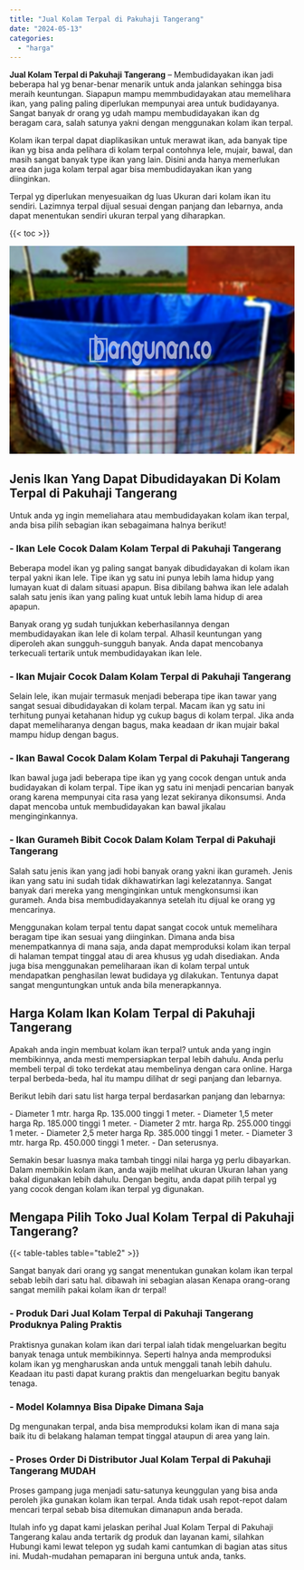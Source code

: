 ```yaml
---
title: "Jual Kolam Terpal di Pakuhaji Tangerang"
date: "2024-05-13"
categories: 
  - "harga"
---
```


**Jual Kolam Terpal di Pakuhaji Tangerang** – Membudidayakan ikan jadi beberapa hal yg benar-benar menarik untuk anda jalankan sehingga bisa meraih keuntungan. Siapapun mampu memmbudidayakan atau memelihara ikan, yang paling paling diperlukan mempunyai area untuk budidayanya. Sangat banyak dr orang yg udah mampu membudidayakan ikan dg beragam cara, salah satunya yakni dengan menggunakan kolam ikan terpal.

Kolam ikan terpal dapat diaplikasikan untuk merawat ikan, ada banyak tipe ikan yg bisa anda pelihara di kolam terpal contohnya lele, mujair, bawal, dan masih sangat banyak type ikan yang lain. Disini anda hanya memerlukan area dan juga kolam terpal agar bisa membudidayakan ikan yang diinginkan.

Terpal yg diperlukan menyesuaikan dg luas Ukuran dari kolam ikan itu sendiri. Lazimnya terpal dijual sesuai dengan panjang dan lebarnya, anda dapat menentukan sendiri ukuran terpal yang diharapkan.

{{< toc >}}

![Jual Kolam Terpal di Pakuhaji Tangerang](/images/jual-kolam-terpal-54.png)

## Jenis Ikan Yang Dapat Dibudidayakan Di Kolam Terpal di Pakuhaji Tangerang

Untuk anda yg ingin memeliahara atau membudidayakan kolam ikan terpal, anda bisa pilih sebagian ikan sebagaimana halnya berikut!

### \- Ikan Lele Cocok Dalam Kolam Terpal di Pakuhaji Tangerang

Beberapa model ikan yg paling sangat banyak dibudidayakan di kolam ikan terpal yakni ikan lele. Tipe ikan yg satu ini punya lebih lama hidup yang lumayan kuat di dalam situasi apapun. Bisa dibilang bahwa ikan lele adalah salah satu jenis ikan yang paling kuat untuk lebih lama hidup di area apapun.

Banyak orang yg sudah tunjukkan keberhasilannya dengan membudidayakan ikan lele di kolam terpal. Alhasil keuntungan yang diperoleh akan sungguh-sungguh banyak. Anda dapat mencobanya terkecuali tertarik untuk membudidayakan ikan lele.

### \- Ikan Mujair Cocok Dalam Kolam Terpal di Pakuhaji Tangerang

Selain lele, ikan mujair termasuk menjadi beberapa tipe ikan tawar yang sangat sesuai dibudidayakan di kolam terpal. Macam ikan yg satu ini terhitung punyai ketahanan hidup yg cukup bagus di kolam terpal. Jika anda dapat memeliharanya dengan bagus, maka keadaan dr ikan mujair bakal mampu hidup dengan bagus.

### \- Ikan Bawal Cocok Dalam Kolam Terpal di Pakuhaji Tangerang

Ikan bawal juga jadi beberapa tipe ikan yg yang cocok dengan untuk anda budidayakan di kolam terpal. Tipe ikan yg satu ini menjadi pencarian banyak orang karena mempunyai cita rasa yang lezat sekiranya dikonsumsi. Anda dapat mencoba untuk membudidayakan kan bawal jikalau menginginkannya.

### \- Ikan Gurameh Bibit Cocok Dalam Kolam Terpal di Pakuhaji Tangerang

Salah satu jenis ikan yang jadi hobi banyak orang yakni ikan gurameh. Jenis ikan yang satu ini sudah tidak dikhawatirkan lagi kelezatannya. Sangat banyak dari mereka yang menginginkan untuk mengkonsumsi ikan gurameh. Anda bisa membudidayakannya setelah itu dijual ke orang yg mencarinya.

Menggunakan kolam terpal tentu dapat sangat cocok untuk memelihara beragam tipe ikan sesuai yang diinginkan. Dimana anda bisa menempatkannya di mana saja, anda dapat memproduksi kolam ikan terpal di halaman tempat tinggal atau di area khusus yg udah disediakan. Anda juga bisa menggunakan pemeliharaan ikan di kolam terpal untuk mendapatkan penghasilan lewat budidaya yg dilakukan. Tentunya dapat sangat menguntungkan untuk anda bila menerapkannya.

## Harga Kolam Ikan Kolam Terpal di Pakuhaji Tangerang

Apakah anda ingin membuat kolam ikan terpal? untuk anda yang ingin membikinnya, anda mesti mempersiapkan terpal lebih dahulu. Anda perlu membeli terpal di toko terdekat atau membelinya dengan cara online. Harga terpal berbeda-beda, hal itu mampu dilihat dr segi panjang dan lebarnya.

Berikut lebih dari satu list harga terpal berdasarkan panjang dan lebarnya:

\- Diameter 1 mtr. harga Rp. 135.000 tinggi 1 meter. - Diameter 1,5 meter harga Rp. 185.000 tinggi 1 meter. - Diameter 2 mtr. harga Rp. 255.000 tinggi 1 meter. - Diameter 2,5 meter harga Rp. 385.000 tinggi 1 meter. - Diameter 3 mtr. harga Rp. 450.000 tinggi 1 meter. - Dan seterusnya.

Semakin besar luasnya maka tambah tinggi nilai harga yg perlu dibayarkan. Dalam membikin kolam ikan, anda wajib melihat ukuran Ukuran lahan yang bakal digunakan lebih dahulu. Dengan begitu, anda dapat pilih terpal yg yang cocok dengan kolam ikan terpal yg digunakan.

## Mengapa Pilih Toko Jual Kolam Terpal di Pakuhaji Tangerang?

{{< table-tables table="table2" >}}

Sangat banyak dari orang yg sangat menentukan gunakan kolam ikan terpal sebab lebih dari satu hal. dibawah ini sebagian alasan Kenapa orang-orang sangat memilih pakai kolam ikan dr terpal!

### \- Produk Dari Jual Kolam Terpal di Pakuhaji Tangerang Produknya Paling Praktis

Praktisnya gunakan kolam ikan dari terpal ialah tidak mengeluarkan begitu banyak tenaga untuk membikinnya. Seperti halnya anda memproduksi kolam ikan yg mengharuskan anda untuk menggali tanah lebih dahulu. Keadaan itu pasti dapat kurang praktis dan mengeluarkan begitu banyak tenaga.

### \- Model Kolamnya Bisa Dipake Dimana Saja

Dg mengunakan terpal, anda bisa memproduksi kolam ikan di mana saja baik itu di belakang halaman tempat tinggal ataupun di area yang lain.

### \- Proses Order Di Distributor Jual Kolam Terpal di Pakuhaji Tangerang MUDAH

Proses gampang juga menjadi satu-satunya keunggulan yang bisa anda peroleh jika gunakan kolam ikan terpal. Anda tidak usah repot-repot dalam mencari terpal sebab bisa ditemukan dimanapun anda berada.

Itulah info yg dapat kami jelaskan perihal Jual Kolam Terpal di Pakuhaji Tangerang kalau anda tertarik dg produk dan layanan kami, silahkan Hubungi kami lewat telepon yg sudah kami cantumkan di bagian atas situs ini. Mudah-mudahan pemaparan ini berguna untuk anda, tanks.
